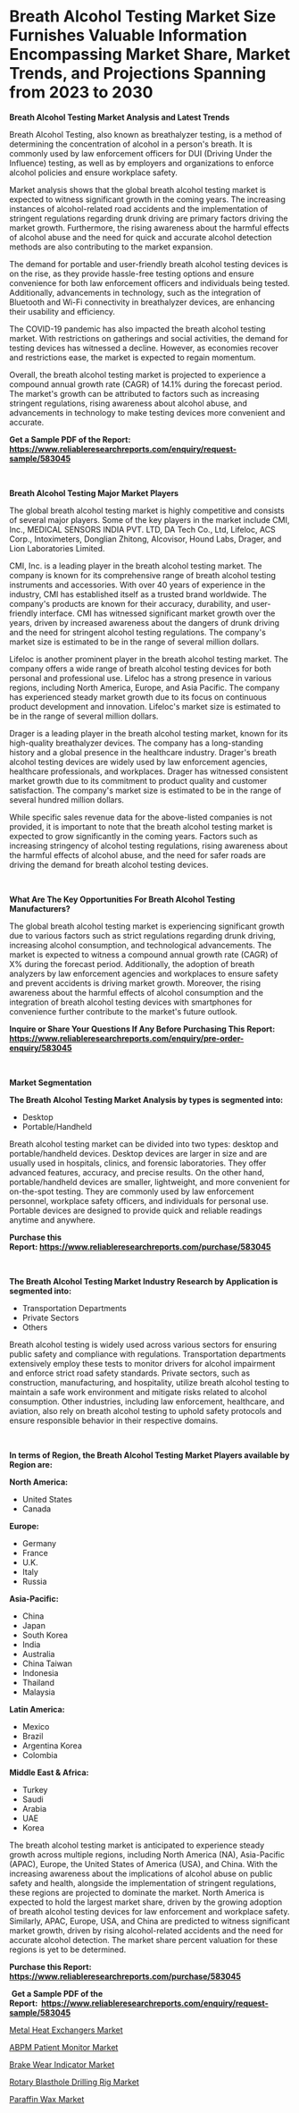 <p><h1>Breath Alcohol Testing Market Size Furnishes Valuable Information Encompassing Market Share, Market Trends, and Projections Spanning from 2023 to 2030</h1></p><p><strong>Breath Alcohol Testing Market Analysis and Latest Trends</strong></p>
<p><p>Breath Alcohol Testing, also known as breathalyzer testing, is a method of determining the concentration of alcohol in a person's breath. It is commonly used by law enforcement officers for DUI (Driving Under the Influence) testing, as well as by employers and organizations to enforce alcohol policies and ensure workplace safety.</p><p>Market analysis shows that the global breath alcohol testing market is expected to witness significant growth in the coming years. The increasing instances of alcohol-related road accidents and the implementation of stringent regulations regarding drunk driving are primary factors driving the market growth. Furthermore, the rising awareness about the harmful effects of alcohol abuse and the need for quick and accurate alcohol detection methods are also contributing to the market expansion.</p><p>The demand for portable and user-friendly breath alcohol testing devices is on the rise, as they provide hassle-free testing options and ensure convenience for both law enforcement officers and individuals being tested. Additionally, advancements in technology, such as the integration of Bluetooth and Wi-Fi connectivity in breathalyzer devices, are enhancing their usability and efficiency.</p><p>The COVID-19 pandemic has also impacted the breath alcohol testing market. With restrictions on gatherings and social activities, the demand for testing devices has witnessed a decline. However, as economies recover and restrictions ease, the market is expected to regain momentum.</p><p>Overall, the breath alcohol testing market is projected to experience a compound annual growth rate (CAGR) of 14.1% during the forecast period. The market's growth can be attributed to factors such as increasing stringent regulations, rising awareness about alcohol abuse, and advancements in technology to make testing devices more convenient and accurate.</p></p>
<p><strong>Get a Sample PDF of the Report:&nbsp; <a href="https://www.reliableresearchreports.com/enquiry/request-sample/583045">https://www.reliableresearchreports.com/enquiry/request-sample/583045</a></strong></p>
<p>&nbsp;</p>
<p><strong>Breath Alcohol Testing Major Market Players</strong></p>
<p><p>The global breath alcohol testing market is highly competitive and consists of several major players. Some of the key players in the market include CMI, Inc., MEDICAL SENSORS INDIA PVT. LTD, DA Tech Co., Ltd, Lifeloc, ACS Corp., Intoximeters, Donglian Zhitong, Alcovisor, Hound Labs, Drager, and Lion Laboratories Limited.</p><p>CMI, Inc. is a leading player in the breath alcohol testing market. The company is known for its comprehensive range of breath alcohol testing instruments and accessories. With over 40 years of experience in the industry, CMI has established itself as a trusted brand worldwide. The company's products are known for their accuracy, durability, and user-friendly interface. CMI has witnessed significant market growth over the years, driven by increased awareness about the dangers of drunk driving and the need for stringent alcohol testing regulations. The company's market size is estimated to be in the range of several million dollars.</p><p>Lifeloc is another prominent player in the breath alcohol testing market. The company offers a wide range of breath alcohol testing devices for both personal and professional use. Lifeloc has a strong presence in various regions, including North America, Europe, and Asia Pacific. The company has experienced steady market growth due to its focus on continuous product development and innovation. Lifeloc's market size is estimated to be in the range of several million dollars.</p><p>Drager is a leading player in the breath alcohol testing market, known for its high-quality breathalyzer devices. The company has a long-standing history and a global presence in the healthcare industry. Drager's breath alcohol testing devices are widely used by law enforcement agencies, healthcare professionals, and workplaces. Drager has witnessed consistent market growth due to its commitment to product quality and customer satisfaction. The company's market size is estimated to be in the range of several hundred million dollars.</p><p>While specific sales revenue data for the above-listed companies is not provided, it is important to note that the breath alcohol testing market is expected to grow significantly in the coming years. Factors such as increasing stringency of alcohol testing regulations, rising awareness about the harmful effects of alcohol abuse, and the need for safer roads are driving the demand for breath alcohol testing devices.</p></p>
<p>&nbsp;</p>
<p><strong>What Are The Key Opportunities For Breath Alcohol Testing Manufacturers?</strong></p>
<p><p>The global breath alcohol testing market is experiencing significant growth due to various factors such as strict regulations regarding drunk driving, increasing alcohol consumption, and technological advancements. The market is expected to witness a compound annual growth rate (CAGR) of X% during the forecast period. Additionally, the adoption of breath analyzers by law enforcement agencies and workplaces to ensure safety and prevent accidents is driving market growth. Moreover, the rising awareness about the harmful effects of alcohol consumption and the integration of breath alcohol testing devices with smartphones for convenience further contribute to the market's future outlook.</p></p>
<p><strong>Inquire or Share Your Questions If Any Before Purchasing This Report: <a href="https://www.reliableresearchreports.com/enquiry/pre-order-enquiry/583045">https://www.reliableresearchreports.com/enquiry/pre-order-enquiry/583045</a></strong></p>
<p>&nbsp;</p>
<p><strong>Market Segmentation</strong></p>
<p><strong>The Breath Alcohol Testing Market Analysis by types is segmented into:</strong></p>
<p><ul><li>Desktop</li><li>Portable/Handheld</li></ul></p>
<p><p>Breath alcohol testing market can be divided into two types: desktop and portable/handheld devices. Desktop devices are larger in size and are usually used in hospitals, clinics, and forensic laboratories. They offer advanced features, accuracy, and precise results. On the other hand, portable/handheld devices are smaller, lightweight, and more convenient for on-the-spot testing. They are commonly used by law enforcement personnel, workplace safety officers, and individuals for personal use. Portable devices are designed to provide quick and reliable readings anytime and anywhere.</p></p>
<p><strong>Purchase this Report:&nbsp;<a href="https://www.reliableresearchreports.com/purchase/583045">https://www.reliableresearchreports.com/purchase/583045</a></strong></p>
<p>&nbsp;</p>
<p><strong>The Breath Alcohol Testing Market Industry Research by Application is segmented into:</strong></p>
<p><ul><li>Transportation Departments</li><li>Private Sectors</li><li>Others</li></ul></p>
<p><p>Breath alcohol testing is widely used across various sectors for ensuring public safety and compliance with regulations. Transportation departments extensively employ these tests to monitor drivers for alcohol impairment and enforce strict road safety standards. Private sectors, such as construction, manufacturing, and hospitality, utilize breath alcohol testing to maintain a safe work environment and mitigate risks related to alcohol consumption. Other industries, including law enforcement, healthcare, and aviation, also rely on breath alcohol testing to uphold safety protocols and ensure responsible behavior in their respective domains.</p></p>
<p>&nbsp;</p>
<p><strong>In terms of Region, the Breath Alcohol Testing Market Players available by Region are:</strong></p>
<p>
    <p> <strong> North America: </strong>
        <ul>
            <li>United States</li>
            <li>Canada</li>
        </ul>
        </p> 
    <p> <strong> Europe: </strong>
        <ul>
            <li>Germany</li>
            <li>France</li>
            <li>U.K.</li>
            <li>Italy</li>
            <li>Russia</li>
        </ul>
        </p> 
    <p> <strong> Asia-Pacific: </strong>
        <ul>
            <li>China</li>
            <li>Japan</li>
            <li>South Korea</li>
            <li>India</li>
            <li>Australia</li>
            <li>China Taiwan</li>
            <li>Indonesia</li>
            <li>Thailand</li>
            <li>Malaysia</li>
        </ul>
        </p> 
    <p> <strong> Latin America: </strong>
        <ul>
            <li>Mexico</li>
            <li>Brazil</li>
            <li>Argentina Korea</li>
            <li>Colombia</li>
        </ul>
        </p> 
    <p> <strong> Middle East & Africa: </strong>
        <ul>
            <li>Turkey</li>
            <li>Saudi</li>
            <li>Arabia</li>
            <li>UAE</li>
            <li>Korea</li>
        </ul>
    </p>
    </p>
<p><p>The breath alcohol testing market is anticipated to experience steady growth across multiple regions, including North America (NA), Asia-Pacific (APAC), Europe, the United States of America (USA), and China. With the increasing awareness about the implications of alcohol abuse on public safety and health, alongside the implementation of stringent regulations, these regions are projected to dominate the market. North America is expected to hold the largest market share, driven by the growing adoption of breath alcohol testing devices for law enforcement and workplace safety. Similarly, APAC, Europe, USA, and China are predicted to witness significant market growth, driven by rising alcohol-related accidents and the need for accurate alcohol detection. The market share percent valuation for these regions is yet to be determined.</p></p>
<p><strong>Purchase this Report: <a href="https://www.reliableresearchreports.com/purchase/583045">https://www.reliableresearchreports.com/purchase/583045</a></strong></p>
<p>&nbsp;<strong>Get a Sample PDF of the Report:&nbsp;&nbsp;<a href="https://www.reliableresearchreports.com/enquiry/request-sample/583045">https://www.reliableresearchreports.com/enquiry/request-sample/583045</a></strong></p>
<p><strong></strong></p>
<p><p><a href="https://www.linkedin.com/pulse/metal-heat-exchangers-market-research-report-unlocks/">Metal Heat Exchangers Market</a></p><p><a href="https://www.linkedin.com/pulse/abpm-patient-monitor-market-size-2023-2030-global-industrial/">ABPM Patient Monitor Market</a></p><p><a href="https://medium.com/@the.strong.zer0/brake-wear-indicator-market-size-growth-forecast-2023-2030-88228477c2d3">Brake Wear Indicator Market</a></p><p><a href="https://www.linkedin.com/pulse/rotary-blasthole-drilling-rig-market-insights-players/">Rotary Blasthole Drilling Rig Market</a></p><p><a href="https://medium.com/@ulicesweber/paraffin-wax-market-size-growth-forecast-2023-2030-310a27352339">Paraffin Wax Market</a></p></p>